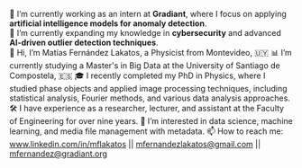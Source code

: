 🔭 I’m currently working as an intern at **Gradiant**, where I focus on applying **artificial intelligence models for anomaly detection**.  
🌱 I’m currently expanding my knowledge in **cybersecurity** and advanced **AI-driven outlier detection techniques**.  
👋 Hi, I’m Matías Fernández Lakatos, a Physicist from Montevideo, 🇺🇾
📊 I’m currently studying a Master's in Big Data at the University of Santiago de Compostela, 🇪🇸
🎓 I recently completed my PhD in Physics, where I studied phase objects and applied image processing techniques, including statistical analysis, Fourier methods, and various data analysis approaches. 🛠️ I have experience as a researcher, lecturer, and assistant at the Faculty of Engineering for over nine years.
📂 I’m interested in data science, machine learning, and media file management with metadata.
📫 How to reach me: www.linkedin.com/in/mflakatos || mfernandezlakatos@gmail.com || mfernandez@gradiant.org
<!--
**MFLakatos/MFLakatos** is a ✨ _special_ ✨ repository because its `README.md` (this file) appears on your GitHub profile.

Here are some ideas to get you started:

- 🔭 I’m currently working on ...
- 🌱 I’m currently learning ...
- 👯 I’m looking to collaborate on ...
- 🤔 I’m looking for help with ...
- 💬 Ask me about ...
- 📫 How to reach me: ...
- 😄 Pronouns: ...
- ⚡ Fun fact: ...
-->
